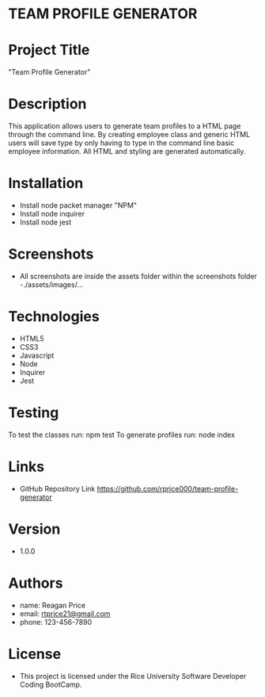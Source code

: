 # TEAM PROFILE GENERATOR

# Project Title
"Team Profile Generator" 


# Description

This application allows users to generate team profiles to a HTML page through the command line.  By creating employee class and generic HTML users will save type by only having to type in the command line basic employee information.  All HTML and styling are generated automatically.


# Installation

- Install node packet manager "NPM"
- Install node inquirer
- Install node jest

# Screenshots

- All screenshots are inside the assets folder within the screenshots folder
-./assets/images/...

# Technologies
- HTML5
- CSS3
- Javascript
- Node
- Inquirer
- Jest

# Testing

To test the classes run: npm test
To generate profiles run: node index

# Links

- GitHub Repository Link
https://github.com/rprice000/team-profile-generator

# Version

- 1.0.0

# Authors

- name: Reagan Price
- email: rtprice21@gmail.com
- phone: 123-456-7890

# License

- This project is licensed under the Rice University Software Developer Coding BootCamp.